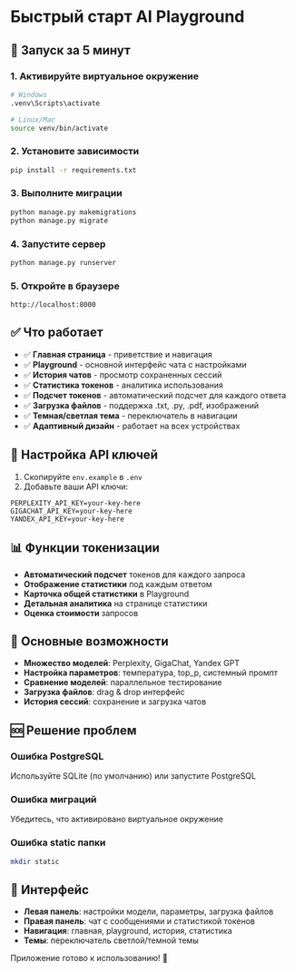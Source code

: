 # Быстрый старт AI Playground

## 🚀 Запуск за 5 минут

### 1. Активируйте виртуальное окружение
```bash
# Windows
.venv\Scripts\activate

# Linux/Mac
source venv/bin/activate
```

### 2. Установите зависимости
```bash
pip install -r requirements.txt
```

### 3. Выполните миграции
```bash
python manage.py makemigrations
python manage.py migrate
```

### 4. Запустите сервер
```bash
python manage.py runserver
```

### 5. Откройте в браузере
```
http://localhost:8000
```

## ✅ Что работает

- ✅ **Главная страница** - приветствие и навигация
- ✅ **Playground** - основной интерфейс чата с настройками
- ✅ **История чатов** - просмотр сохраненных сессий
- ✅ **Статистика токенов** - аналитика использования
- ✅ **Подсчет токенов** - автоматический подсчет для каждого ответа
- ✅ **Загрузка файлов** - поддержка .txt, .py, .pdf, изображений
- ✅ **Темная/светлая тема** - переключатель в навигации
- ✅ **Адаптивный дизайн** - работает на всех устройствах

## 🔧 Настройка API ключей

1. Скопируйте `env.example` в `.env`
2. Добавьте ваши API ключи:
```env
PERPLEXITY_API_KEY=your-key-here
GIGACHAT_API_KEY=your-key-here
YANDEX_API_KEY=your-key-here
```

## 📊 Функции токенизации

- **Автоматический подсчет** токенов для каждого запроса
- **Отображение статистики** под каждым ответом
- **Карточка общей статистики** в Playground
- **Детальная аналитика** на странице статистики
- **Оценка стоимости** запросов

## 🎯 Основные возможности

- **Множество моделей**: Perplexity, GigaChat, Yandex GPT
- **Настройка параметров**: температура, top_p, системный промпт
- **Сравнение моделей**: параллельное тестирование
- **Загрузка файлов**: drag & drop интерфейс
- **История сессий**: сохранение и загрузка чатов

## 🆘 Решение проблем

### Ошибка PostgreSQL
Используйте SQLite (по умолчанию) или запустите PostgreSQL

### Ошибка миграций
Убедитесь, что активировано виртуальное окружение

### Ошибка static папки
```bash
mkdir static
```

## 📱 Интерфейс

- **Левая панель**: настройки модели, параметры, загрузка файлов
- **Правая панель**: чат с сообщениями и статистикой токенов
- **Навигация**: главная, playground, история, статистика
- **Темы**: переключатель светлой/темной темы

Приложение готово к использованию! 🎉
